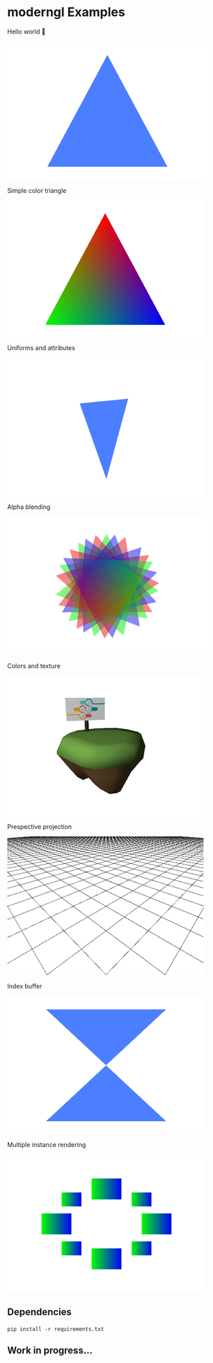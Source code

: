 # moderngl Examples

Hello world :tada:

![](preview_images/hello_world.png)

Simple color triangle

![](preview_images/color_triangle.png)

Uniforms and attributes

![](preview_images/uniforms_and_attributes.png)

Alpha blending

![](preview_images/alpha_blending.png)

Colors and texture

![](preview_images/colors_and_texture.png)

Prespective projection

![](preview_images/perspective_projection.png)

Index buffer

![](preview_images/index_buffer.png)

Multiple instance rendering

![](preview_images/multiple_instance_rendering.png)

## Dependencies

```
pip install -r requirements.txt
```

## Work in progress...
